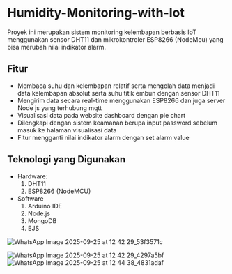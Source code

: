 # Humidity-Monitoring-with-Iot
Proyek ini merupakan sistem monitoring kelembapan berbasis IoT menggunakan sensor DHT11 dan mikrokontroler ESP8266 (NodeMcu) yang bisa merubah nilai indikator alarm.

## Fitur
- Membaca suhu dan kelembapan relatif serta mengolah data menjadi data kelembapan absolut serta suhu titik embun dengan sensor DHT11
- Mengirim data secara real-time menggunakan ESP8266 dan juga server Node js yang terhubung mqtt 
- Visualisasi data pada website dashboard dengan pie chart
- Dilengkapi dengan sistem keamanan berupa input password sebelum masuk ke halaman visualisasi data
- Fitur mengganti nilai indikator alarm dengan set alarm value

## Teknologi yang Digunakan
- Hardware:
   1. DHT11
   2. ESP8266 (NodeMCU)
- Software
  1. Arduino IDE
  2. Node.js
  3. MongoDB
  4. EJS

![WhatsApp Image 2025-09-25 at 12 42 29_53f3571c](https://github.com/user-attachments/assets/f79dd5d2-38fd-4ba6-9929-09d1a76a4de9)

![WhatsApp Image 2025-09-25 at 12 42 29_4297a5bf](https://github.com/user-attachments/assets/aa90f71b-84db-48e0-86d6-f740d5c3c739)
![WhatsApp Image 2025-09-25 at 12 44 38_4831adaf](https://github.com/user-attachments/assets/c85884b0-38e4-4578-9472-1331c00b470e)



